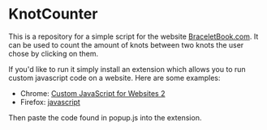 # KnotCounter

This is a repository for a simple script for the website [BraceletBook.com](http://BraceletBook.com "BraceletBook.com").
It can be used to count the amount of knots between two knots the user chose by clicking on them.

If you'd like to run it simply install an extension which allows you to run custom javascript code on a website. Here are some examples:
- Chrome: [Custom JavaScript for Websites 2](https://chrome.google.com/webstore/detail/custom-javascript-for-web/ddbjnfjiigjmcpcpkmhogomapikjbjdk?hl=en "Custom JavaScript for Websites 2")
- Firefox: [javascript](https://addons.mozilla.org/en-US/firefox/addon/javascript/?utm_source=addons.mozilla.org&utm_medium=referral&utm_content=search "javascript")

Then paste the code found in popup.js into the extension.
